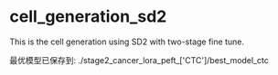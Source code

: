 # cell_generation_sd2
This is the cell generation using SD2 with two-stage fine tune. 

最优模型已保存到: ./stage2_cancer_lora_peft_['CTC']/best_model_ctc